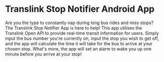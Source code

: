# Translink Stop Notifier Android App
Are you the type to constantly nap during long bus rides and miss stops? The Translink Stop Notifier App is here to help! This app utilises the Translink Open API to provide real-time transit information for users. Simply input the bus number you're currently on, input the stop you wish to get off, and the app will calculate the time it will take for the bus to arrive at your chosen stop. What's more, the app will set an alarm to wake you up one minute before you arrive at your stop!
